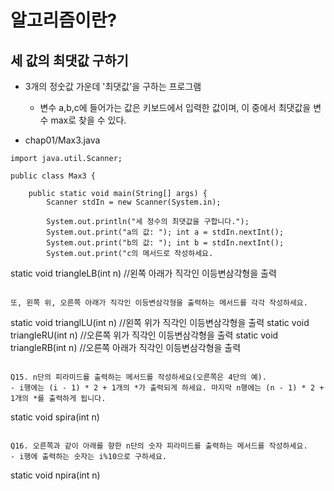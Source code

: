 # 알고리즘이란? 

## 세 값의 최댓값 구하기
- 3개의 정숫값 가운데 '최댓값'을 구하는 프로그램
  - 변수 a,b,c에 들어가는 값은 키보드에서 입력한 값이며, 이 중에서 최댓값을 변수 max로 찾을 수 있다. 

- chap01/Max3.java
```
import java.util.Scanner;

public class Max3 {

	public static void main(String[] args) {
		Scanner stdIn = new Scanner(System.in);
		
		System.out.println("세 정수의 최댓값을 구합니다."); 
		System.out.print("a의 값: "); int a = stdIn.nextInt();
		System.out.print("b의 값: "); int b = stdIn.nextInt();
		System.out.print("c의 메서드로 작성하세요. 

```
static void triangleLB(int n)   //왼쪽 아래가 직각인 이등변삼각형을 출력
```

또, 왼쪽 위, 오른쪽 아래가 직각인 이등변삼각형을 출력하는 메서드를 각각 작성하세요. 

```
static void trianglLU(int n)   //왼쪽 위가 직각인 이등변삼각형을 출력
static void triangleRU(int n)  //오른쪽 위가 직각인 이등변삼각형을 출력
static void triangleRB(int n)  //오른쪽 아래가 직각인 이등변삼각형을 출력  
```

Q15. n단의 피라미드를 출력하는 메서드를 작성하세요(오른쪽은 4단의 예).
- i행에는 (i - 1) * 2 + 1개의 *가 출력되게 하세요. 마지막 n행에는 (n - 1) * 2 + 1개의 *를 출력하게 됩니다. 
```
static void spira(int n)
```

Q16. 오른쪽과 같이 아래를 향한 n단의 숫자 피라미드를 출력하는 메서드를 작성하세요.
- i행에 출력하는 숫자는 i%10으로 구하세요. 
```
static void npira(int n) 
```







